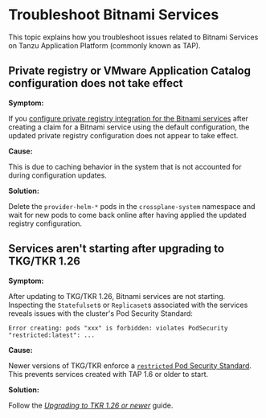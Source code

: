 # Troubleshoot Bitnami Services

This topic explains how you troubleshoot issues related to Bitnami Services on Tanzu Application Platform
(commonly known as TAP).

## <a id="private-reg"></a> Private registry or VMware Application Catalog configuration does not take effect

**Symptom:**

If you [configure private registry integration for the Bitnami services](../../bitnami-services/how-to-guides/configure-private-reg-integration.hbs.md)
after creating a claim for a Bitnami service using the default configuration,
the updated private registry configuration does not appear to take effect.

**Cause:**

This is due to caching behavior in the system that is not accounted for during configuration
updates.

**Solution:**

Delete the `provider-helm-*` pods in the `crossplane-system` namespace and wait for new pods to come
back online after having applied the updated registry configuration.

## <a id="tkr-126"></a> Services aren't starting after upgrading to TKG/TKR 1.26

**Symptom:**

After updating to TKG/TKR 1.26, Bitnami services are not starting.
Inspecting the `Statefulset`s or `Replicaset`s associated with the services reveals issues with the cluster's
Pod Security Standard:

```console
Error creating: pods "xxx" is forbidden: violates PodSecurity "restricted:latest": ...
```

**Cause:**

Newer versions of TKG/TKR enforce a [`restricted` Pod Security
Standard](https://kubernetes.io/docs/concepts/security/pod-security-standards/#restricted).
This prevents services created with TAP 1.6 or older to start.

**Solution:**

Follow the [_Upgrading to TKR 1.26 or newer_](upgrading-tkr.hbs.md) guide.
